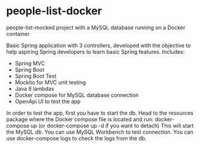 # people-list-docker 
people-list-mocked project with a MySQL database running on a Docker container

Basic Spring application with 3 controllers, developed with the objective to help aspiring Spring developers to learn basic Spring features.
Includes:
- Spring MVC
- Spring Boot
- Spring Boot Test
- Mockito for MVC unit testing
- Java 8 lambdas
- Docker compose for MySQL database connection
- OpenApi UI to test the app

In order to test the app, first you have to start the db. Head to the resources package where the Docker compose file is located and run: 
docker-compose up (or docker-compose up -d if you want to detach)
This will start the MySQL db. You can use MySQL Workbench to test connection.
You can use docker-compose logs to check the logs from the db.
